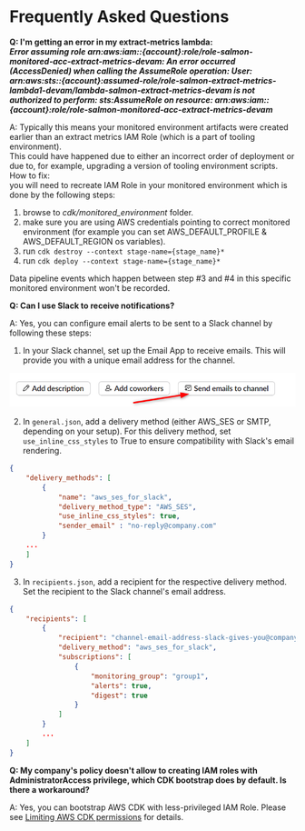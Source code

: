 # Frequently Asked Questions

**Q: I'm getting an error in my extract-metrics lambda:**  
***Error assuming role arn:aws:iam::{account}:role/role-salmon-monitored-acc-extract-metrics-devam: An error occurred (AccessDenied) when calling the AssumeRole operation: User: arn:aws:sts::{account}:assumed-role/role-salmon-extract-metrics-lambda1-devam/lambda-salmon-extract-metrics-devam is not authorized to perform: sts:AssumeRole on resource: arn:aws:iam::{account}:role/role-salmon-monitored-acc-extract-metrics-devam***

A: Typically this means your monitored environment artifacts were created earlier than an extract metrics IAM Role (which is a part of tooling environment).  
This could have happened due to either an incorrect order of deployment or due to, for example, upgrading a version of tooling environment scripts.  
How to fix:  
you will need to recreate IAM Role in your monitored environment which is done by the following steps:
1. browse to *cdk/monitored_environment* folder.
2. make sure you are using AWS credentials pointing to correct monitored environment (for example you can set AWS_DEFAULT_PROFILE & AWS_DEFAULT_REGION os variables).
3. run ```cdk destroy --context stage-name={stage_name}*```
4. run ```cdk deploy --context stage-name={stage_name}*```

Data pipeline events which happen between step #3 and #4 in this specific monitored environment won't be recorded.

**Q: Can I use Slack to receive notifications?**

A: Yes, you can configure email alerts to be sent to a Slack channel by following these steps:

1. In your Slack channel, set up the Email App to receive emails. This will provide you with a unique email address for the channel.

![Setting Up Slack Channel](/docs/images/slack-channel.png "Setting Up Slack Channel")

2. In `general.json`, add a delivery method (either AWS_SES or SMTP, depending on your setup). For this delivery method, set `use_inline_css_styles` to True to ensure compatibility with Slack's email rendering.

```json
{
    "delivery_methods": [
        {
            "name": "aws_ses_for_slack",
            "delivery_method_type": "AWS_SES",
            "use_inline_css_styles": true,
            "sender_email" : "no-reply@company.com"
        }   
    ...
    ]
}
```

3. In `recipients.json`, add a recipient for the respective delivery method. Set the recipient to the Slack channel's email address.

```json
{
    "recipients": [
        {
            "recipient": "channel-email-address-slack-gives-you@company.slack.com",
            "delivery_method": "aws_ses_for_slack",
            "subscriptions": [
                {
                    "monitoring_group": "group1",
                    "alerts": true,
                    "digest": true
                }
            ]
        }
        ...
    ]
}                 
```

**Q: My company's policy doesn't allow to creating IAM roles with AdministratorAccess privilege, which CDK bootstrap does by default. Is there a workaround?**

A: Yes, you can bootstrap AWS CDK with less-privileged IAM Role. Please see [Limiting AWS CDK permissions](/docs/limit_cdk_permissions.md) for details.
